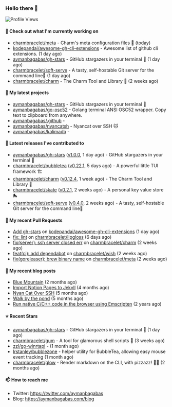 ### Hello there 👋

![Profile Views](https://komarev.com/ghpvc/?username=aymanbagabas&label=PROFILE+VIEWS)

#### 👷 Check out what I'm currently working on

- [charmbracelet/meta](https://github.com/charmbracelet/meta) - Charm&#39;s meta configuration files 🫥 (today)
- [kodepandai/awesome-gh-cli-extensions](https://github.com/kodepandai/awesome-gh-cli-extensions) - Awesome list of github cli extensions. (1 day ago)
- [aymanbagabas/gh-stars](https://github.com/aymanbagabas/gh-stars) - GitHub stargazers in your terminal 🌟 (1 day ago)
- [charmbracelet/soft-serve](https://github.com/charmbracelet/soft-serve) - A tasty, self-hostable Git server for the command line🍦 (1 day ago)
- [charmbracelet/charm](https://github.com/charmbracelet/charm) - The Charm Tool and Library 🌟 (2 weeks ago)

#### 🌱 My latest projects

- [aymanbagabas/gh-stars](https://github.com/aymanbagabas/gh-stars) - GitHub stargazers in your terminal 🌟
- [aymanbagabas/go-osc52](https://github.com/aymanbagabas/go-osc52) - Golang terminal ANSI OSC52 wrapper. Copy text to clipboard from anywhere.
- [aymanbagabas/.github](https://github.com/aymanbagabas/.github) - 
- [aymanbagabas/nyancatsh](https://github.com/aymanbagabas/nyancatsh) - Nyancat over SSH 🐱
- [aymanbagabas/kalimadb](https://github.com/aymanbagabas/kalimadb) - 

#### 🔭 Latest releases I've contributed to

- [aymanbagabas/gh-stars](https://github.com/aymanbagabas/gh-stars) ([v1.0.0](https://github.com/aymanbagabas/gh-stars/releases/tag/v1.0.0), 1 day ago) - GitHub stargazers in your terminal 🌟
- [charmbracelet/bubbletea](https://github.com/charmbracelet/bubbletea) ([v0.22.1](https://github.com/charmbracelet/bubbletea/releases/tag/v0.22.1), 5 days ago) - A powerful little TUI framework 🏗
- [charmbracelet/charm](https://github.com/charmbracelet/charm) ([v0.12.4](https://github.com/charmbracelet/charm/releases/tag/v0.12.4), 1 week ago) - The Charm Tool and Library 🌟
- [charmbracelet/skate](https://github.com/charmbracelet/skate) ([v0.2.1](https://github.com/charmbracelet/skate/releases/tag/v0.2.1), 2 weeks ago) - A personal key value store 🛼
- [charmbracelet/soft-serve](https://github.com/charmbracelet/soft-serve) ([v0.4.0](https://github.com/charmbracelet/soft-serve/releases/tag/v0.4.0), 2 weeks ago) - A tasty, self-hostable Git server for the command line🍦

#### 🔨 My recent Pull Requests

- [Add gh-stars](https://github.com/kodepandai/awesome-gh-cli-extensions/pull/9) on [kodepandai/awesome-gh-cli-extensions](https://github.com/kodepandai/awesome-gh-cli-extensions) (1 day ago)
- [fix: lint](https://github.com/charmbracelet/lipgloss/pull/101) on [charmbracelet/lipgloss](https://github.com/charmbracelet/lipgloss) (6 days ago)
- [fix(server): ssh server closed err](https://github.com/charmbracelet/charm/pull/170) on [charmbracelet/charm](https://github.com/charmbracelet/charm) (2 weeks ago)
- [feat(ci): add dependabot](https://github.com/charmbracelet/wish/pull/61) on [charmbracelet/wish](https://github.com/charmbracelet/wish) (2 weeks ago)
- [fix(goreleaser): brew binary name](https://github.com/charmbracelet/meta/pull/41) on [charmbracelet/meta](https://github.com/charmbracelet/meta) (2 weeks ago)

#### 📜 My recent blog posts

- [Blue Mountain](https://aymanbagabas.com/blog/2022/06/02/blue-mountain.html) (2 months ago)
- [Import Notion Pages to Jekyll](https://aymanbagabas.com/blog/2022/03/29/import-notion-pages-to-jekyll.html) (4 months ago)
- [Nyan Cat Over SSH](https://aymanbagabas.com/blog/2022/03/25/nyan-cat-over-ssh.html) (5 months ago)
- [Walk by the pond](https://aymanbagabas.com/blog/2022/03/10/walk-by-the-pond.html) (5 months ago)
- [Run native C/C&#43;&#43; code in the browser using Emscripten](https://aymanbagabas.com/blog/2020/11/18/run-native-c-c&#43;&#43;-code-in-the-browser-using-emscripten.html) (2 years ago)

#### ⭐ Recent Stars

- [aymanbagabas/gh-stars](https://github.com/aymanbagabas/gh-stars) - GitHub stargazers in your terminal 🌟 (1 day ago)
- [charmbracelet/gum](https://github.com/charmbracelet/gum) - A tool for glamorous shell scripts 🎀 (3 weeks ago)
- [zzl/go-winrtapi](https://github.com/zzl/go-winrtapi) -  (1 month ago)
- [lrstanley/bubblezone](https://github.com/lrstanley/bubblezone) - helper utility for BubbleTea, allowing easy mouse event tracking (1 month ago)
- [charmbracelet/glow](https://github.com/charmbracelet/glow) - Render markdown on the CLI, with pizzazz! 💅🏻 (2 months ago)

#### 📫 How to reach me

- Twitter: https://twitter.com/aymanbagabas
- Blog: https://aymanbagabas.com/blog
